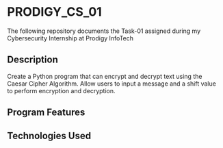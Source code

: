# PRODIGY_CS_01
The following repository documents the Task-01 assigned during my Cybersecurity Internship at Prodigy InfoTech

## Description
Create a Python program that can encrypt and decrypt text using the Caesar Cipher Algorithm. Allow users to input a message and a shift value to perform encryption and decryption.

## Program Features

## Technologies Used
